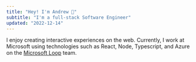 ```yaml
---
title: "Hey! I'm Andrew 👋"
subtitle: "I'm a full-stack Software Engineer"
updated: "2022-12-14"
---
```


I enjoy creating interactive experiences on the web. Currently, I work at Microsoft using technologies such as React, Node, Typescript, and Azure on the [Microsoft Loop](https://loop.microsoft.com/learn) team.
